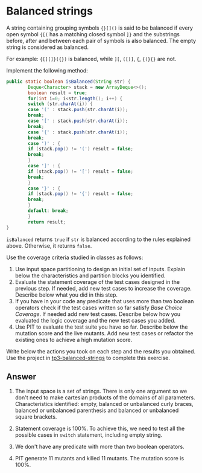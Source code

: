 # Balanced strings

A string containing grouping symbols `{}[]()` is said to be balanced if every open symbol `{[(` has a matching closed symbol `]}` and the substrings before, after and between each pair of symbols is also balanced. The empty string is considered as balanced.

For example: `{[][]}({})` is balanced, while `][`, `([)]`, `{`, `{(}{}` are not.

Implement the following method:

```java
public static boolean isBalanced(String str) {
		Deque<Character> stack = new ArrayDeque<>();
		boolean result = true;
		for(int i=0; i<str.length(); i++) {
		switch (str.charAt(i)) {
		case '(' : stack.push(str.charAt(i));
		break;
		case '[' : stack.push(str.charAt(i));
		break;
		case '{' : stack.push(str.charAt(i));
		break;
		case ')' : {
		if (stack.pop() != '(') result = false;
		break;
		}
		case ']' : {
		if (stack.pop() != '[') result = false;
		break;
		}
		case '}' : {
		if (stack.pop() != '{') result = false;
		break;
		}
        default: break;
		}
		return result;
}
```

`isBalanced` returns `true` if `str` is balanced according to the rules explained above. Otherwise, it returns `false`.

Use the coverage criteria studied in classes as follows:

1. Use input space partitioning to design an initial set of inputs. Explain below the characteristics and partition blocks you identified.
2. Evaluate the statement coverage of the test cases designed in the previous step. If needed, add new test cases to increase the coverage. Describe below what you did in this step.
3. If you have in your code any predicate that uses more than two boolean operators check if the test cases written so far satisfy *Base Choice Coverage*. If needed add new test cases. Describe below how you evaluated the logic coverage and the new test cases you added.
4. Use PIT to evaluate the test suite you have so far. Describe below the mutation score and the live mutants. Add new test cases or refactor the existing ones to achieve a high mutation score.

Write below the actions you took on each step and the results you obtained.
Use the project in [tp3-balanced-strings](../code/tp3-balanced-strings) to complete this exercise.

## Answer

1. The input space is a set of strings. There is only one argument so we don't need to make cartesian products of the domains of all parameters. 
Characteristics identified: empty, balanced or unbalanced curly braces, balanced or unbalanced parenthesis and balanced or unbalanced square brackets.

2. Statement coverage is 100%. To achieve this, we need to test all the possible cases in `switch` statement, including empty string.

3. We don't have any predicate with more than two boolean operators.

4. PIT generate 11 mutants and killed 11 mutants. The mutation score is 100%.